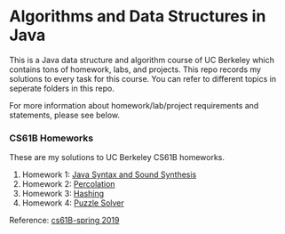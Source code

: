 # Algorithms and Data Structures in Java


This is a Java data structure and algorithm course of UC Berkeley which contains tons of homework, labs, and projects. This repo records my solutions to every task for this course. You can refer to
different topics in seperate folders in this repo.

For more information about homework/lab/project requirements and statements, please see below.

### CS61B Homeworks
These are my solutions to UC Berkeley CS61B homeworks.
1. Homework 1: [Java Syntax and Sound Synthesis](https://sp19.datastructur.es/materials/hw/hw1/hw1)
2. Homework 2: [Percolation](https://sp19.datastructur.es/materials/hw/hw2/hw2)
3. Homework 3: [Hashing](https://sp19.datastructur.es/materials/hw/hw3/hw3)
4. Homework 4: [Puzzle Solver](https://sp19.datastructur.es/materials/hw/hw4/hw4)


Reference: [cs61B-spring 2019](https://sp19.datastructur.es/)
